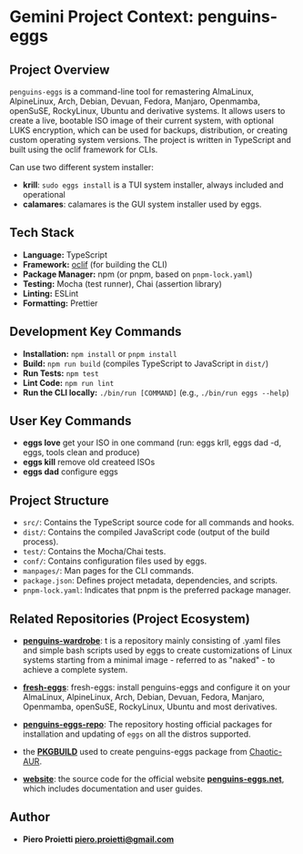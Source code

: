# Gemini Project Context: penguins-eggs

## Project Overview

`penguins-eggs` is a command-line tool for remastering AlmaLinux, AlpineLinux, Arch, Debian, Devuan, Fedora, Manjaro, Openmamba, openSuSE, RockyLinux, Ubuntu and derivative systems. It allows users to create a live, bootable ISO image of their current system, with optional LUKS encryption, which can be used for backups, distribution, or creating custom operating system versions. The project is written in TypeScript and built using the oclif framework for CLIs.

Can use two different system installer:
- **krill**: `sudo eggs install` is a TUI system installer, always included and operational
- **calamares**: calamares is the GUI system installer used by eggs.

## Tech Stack

- **Language:** TypeScript
- **Framework:** [oclif](https://oclif.io/) (for building the CLI)
- **Package Manager:** npm (or pnpm, based on `pnpm-lock.yaml`)
- **Testing:** Mocha (test runner), Chai (assertion library)
- **Linting:** ESLint
- **Formatting:** Prettier

## Development Key Commands

- **Installation:** `npm install` or `pnpm install`
- **Build:** `npm run build` (compiles TypeScript to JavaScript in `dist/`)
- **Run Tests:** `npm test`
- **Lint Code:** `npm run lint`
- **Run the CLI locally:** `./bin/run [COMMAND]` (e.g., `./bin/run eggs --help`)

## User Key Commands
- **eggs love** get your ISO in one command (run: eggs krll, eggs dad -d, eggs, tools clean and produce)
- **eggs kill** remove old createed ISOs
- **eggs dad** configure eggs

## Project Structure

- `src/`: Contains the TypeScript source code for all commands and hooks.
- `dist/`: Contains the compiled JavaScript code (output of the build process).
- `test/`: Contains the Mocha/Chai tests.
- `conf/`: Contains configuration files used by eggs.
- `manpages/`: Man pages for the CLI commands.
- `package.json`: Defines project metadata, dependencies, and scripts.
- `pnpm-lock.yaml`: Indicates that pnpm is the preferred package manager.

## Related Repositories (Project Ecosystem)
- **[penguins-wardrobe](https://github.com/pieroproietti/penguins-wardrobe)**: t is a repository mainly consisting of .yaml files and simple bash scripts used by eggs to create customizations of Linux systems starting from a minimal image - referred to as "naked" - to achieve a complete system.

- **[fresh-eggs](https://github.com/pieroproietti/fresh-eggs)**: fresh-eggs: install penguins-eggs and configure it on your AlmaLinux, AlpineLinux, Arch, Debian, Devuan, Fedora, Manjaro, Openmamba, openSuSE, RockyLinux, Ubuntu and most derivatives.

- **[penguins-eggs-repo](https://github.com/pieroproietti/penguins-eggs-repo)**: The repository hosting official packages for installation and updating of `eggs` on all the distros supported.

- the **[PKGBUILD](https://aur.archlinux.org/packages/penguins-eggs)**  used to create penguins-eggs package from [Chaotic-AUR](https://aur.chaotic.cx/).

- **[website](https://github.com/pieroproietti/penguins-blog)**: the source code for the official website **[penguins-eggs.net](https://penguins-eggs.net)**, which includes documentation and user guides.

## Author
- **Piero Proietti <piero.proietti@gmail.com>**